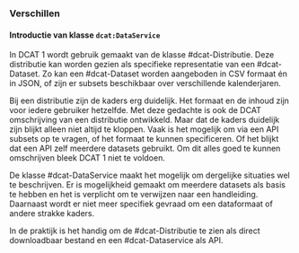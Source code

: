 ### Verschillen

#### Introductie van klasse `dcat:DataService`

In DCAT 1 wordt gebruik gemaakt van de klasse #dcat-Distributie. Deze distributie kan worden gezien als specifieke representatie van een #dcat-Dataset. Zo kan een #dcat-Dataset worden aangeboden in CSV formaat én in JSON, of zijn er subsets beschikbaar over verschillende kalenderjaren.

Bij een distributie zijn de kaders erg duidelijk. Het formaat en de inhoud zijn voor iedere gebruiker hetzelfde. Met deze gedachte is ook de DCAT omschrijving van een distributie ontwikkeld. Maar dat de kaders duidelijk zijn blijkt alleen niet altijd te kloppen. Vaak is het mogelijk om via een API subsets op te vragen, of het formaat te kunnen specificeren. Of het blijkt dat een API zelf meerdere datasets gebruikt. Om dit alles goed te kunnen omschrijven bleek DCAT 1 niet te voldoen.

De klasse #dcat-DataService maakt het mogelijk om dergelijke situaties wel te beschrijven. Er is mogelijkheid gemaakt om meerdere datasets als basis te hebben en het is verplicht om te verwijzen naar een handleiding. Daarnaast wordt er niet meer specifiek gevraad om een dataformaat of andere strakke kaders.

In de praktijk is het handig om de #dcat-Distributie te zien als direct downloadbaar bestand en een #dcat-Dataservice als API.